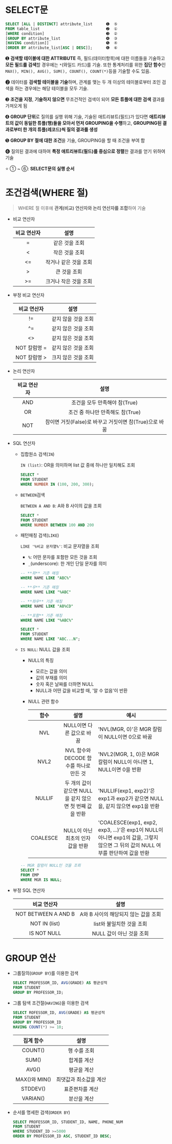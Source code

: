 # SELECT문

```sql
SELECT [ALL | DISTINCT] attribute_list      ➊  ⑤
FROM table_list                             ➋  ①
[WHERE condition]                           ➌  ②
[GROUP BY attribute_list                    ➍  ③
[HAVING condition]]                         ➎  ④
[ORDER BY attribute_list[ASC | DESC]];      ➏  ⑥
```

➊ **검색할 테이블에 대한 ATTRIBUTE** 즉, 필드(데이터항목)에 대한 이름들을 기술하고 **모든 필드를 검색**할 경우에는 `*`(와일드 카드)를 기술. 또한 통계처리를 위한 **집단 함수**인 `MAX(), MIN(), AVG(), SUM(), COUNT(), COUNT(*)`등을 기술할 수도 있음.

➋ 데이터를 **검색할 테이블을 기술**하며, 관계를 맺는 두 개 이상의 테이블로부터 조인 검색을 하는 경우에는 해당 테이블을 모두 기술.

➌ **조건을 지정**, **기술하지 않으면** 무조건적인 검색이 되어 **모든 튜플에 대한 검색** 결과를 가져오게 됨

➍ **GROUP 단위**로 질의를 실행 위해 기술, 기술된 애트리뷰트(필드)가 있다면 **애트리뷰트의 값이 동일한 튜플(행)들을 모아서 먼저 GROUPING을 수행**하고, **GROUPING된 결과로부터 한 개의 튜플(레코드)씩 질의 결과를 생성**

➎ **GROUP BY 절에 대한 조건**을 기술, GROUPING을 할 때 조건을 부여 함

➏ 질의된 결과에 대하여 **특정 애트리뷰트(필드)를 중심으로 정렬**한 결과를 얻기 위하여 기술

⭐ ① ~ ⑥: **SELECT문의 실행 순서**

# 조건검색(WHERE 절)

> WHERE 절 이후에 **관계(비교) 연산자와 논리 연산자를 조합**하여 기술

- 비교 연산자

    |비교 연산자|설명|
    |:-:|:-:|
    |=|같은 것을 조회|
    |<|작은 것을 조회|
    |<=|작거나 같은 것을 조회|
    |>|큰 것을 조회|
    |>=|크거나 작은 것을 조회|

- 부정 비교 연산자

    |비교 연산자|설명|
    |:-:|:-:|
    |!=|같지 않을 것을 조회|
    |^=|같지 않은 것을 조회|
    |<>|같지 않은 것을 조회|
    |NOT 칼럼명 = |같지 않은 것을 조회|
    |NOT 칼럼명 > | 크지 않은 것을 조회|

- 논리 연산자

    |비교 연산자|설명|
    |:-:|:-:|
    |AND|조건을 모두 만족해야 참(True)|
    |OR|조건 중 하나만 만족해도 참(True)|
    |NOT|참이면 거짓(False)로 바꾸고 거짓이면 참(True)으로 바꿈|

- SQL 연산자
    - 집합원소 검색(`IN`)

        `IN (list)`: OR을 의미하며 list 값 중에 하나만 일치해도 조회

        ```sql
        SELECT *
        FROM STUDENT
        WHERE NUMBER IN (100, 200, 300);
        ```

    - `BETWEEN`검색

        `BETWEEN A AND B`: A와 B 사이의 값을 조회

        ```sql
        SELECT *
        FROM STUDENT
        WHERE NUMBER BETWEEN 100 AND 200
        ```

    - 패턴매칭 검색(`LIKE`)

        `LIKE '%비교 문자열%'`: 비교 문자열을 조회

        - `%`: 어떤 문자를 포함한 모든 것을 조회
        - `_`(underscore): 한 개인 단일 문자를 의미

        ```sql
        -- **좌** 기준 매칭
        WHERE NAME LIKE "ABC%"       

        -- **우** 기준 매칭
        WHERE NAME LIKE "%ABC"

        -- **좌우** 기준 매칭
        WHERE NAME LIKE "AB%CD"

        -- **포함** 기준 매칭
        WHERE NAME LIKE "%ABC%"
        ```

        ```sql
        SELECT *
        FROM STUDENT
        WHERE NAME LIKE "ABC...N";
        ```

    - `IS NULL`: NULL 값을 조회
        - NULL의 특징
            - 모르는 값을 의미
            - 값의 부재를 의미
            - 숫자 혹은 날짜를 더하면 NULL
            - NULL과 어떤 값을 비교할 때, '알 수 없음'이 반환
        - NULL 관련 함수

            |함수|설명|예시|
            |:-:|:-:|-|
            |NVL|NULL이면 다른 값으로 바꿈|'NVL(MGR, 0)'은 MGR 칼럼이 NULL이면 0으로 바꿈|
            |NVL2|NVL 함수와 DECODE 함수를 하나로 만든 것|'NVL2(MGR, 1, 0)은 MGR 칼럼이 NULL이 아니면 1, NULL이면 0을 반환|
            |NULLIF|두 개의 값이 같으면 NULL을 같지 않으면 첫 번째 값을 반환|'NULLIF(exp1, exp2)'은 exp1과 exp2가 같으면 NULL을, 같지 않으면 exp1을 반환|
            |COALESCE|NULL이 아닌 최초의 인자 값을 반환|'COALESCE(exp1, exp2, exp3, ...)'은 exp1이 NULL이 아니면 exp1의 값을, 그렇지 않으면 그 뒤의 값의 NULL 여부를 판단하여 값을 반환|

        ```sql
        -- MGR 칼럼이 NULL인 것을 조회
        SELECT *
        FROM EMP
        WHERE MGR IS NULL;
        ```

- 부정 SQL 연산자

    |비교 연산자|설명|
    |:-:|:-:|
    |NOT BETWEEN A AND B|A와 B 사이의 해당되지 않는 값을 조회|
    |NOT IN (list)|list와 불일치한 것을 조회|
    |IS NOT NULL|NULL  값이 아닌 것을 조회|

# GROUP 연산

- 그룹질의(`GROUP BY`)를 이용한 검색

    ```sql
    SELECT PROFESSOR_ID, AVG(GRADE) AS 평균성적
    FROM STUDENT
    GROUP BY PROFESSOR_ID;
    ```

- 그룹 탐색 조건절(`HAVING`)을 이용한 검색

    ```sql
    SELECT ROFESSOR_ID, AVG(GRADE) AS 평균성적
    FROM STUDENT
    GROUP BY PROFESSOR_ID
    HAVING COUNT(*) >= 10;
    ```

    |집계 함수|설명|
    |:-:|:-:|
    |COUNT()|행 수를 조회|
    |SUM()|합계를 계산|
    |AVG()|평균을 계산|
    |MAX()와 MIN()|최댓값과 최소값을 계산|
    |STDDEV()|표준편차를 계산|
    |VARIAN()|분산을 계산|

- 순서를 명세한 검색(`ORDER BY`)

    ```sql
    SELECT PROFESSOR_ID, STUDENT_ID, NAME, PHONE_NUM
    FROM STUDENT
    WHERE STUDENT_ID >=5000
    ORDER BY PROFESSOR_ID ASC, STUDENT_ID DESC;
    ```
